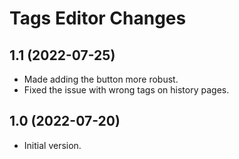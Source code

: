 # Tags Editor Changes

## 1.1 (2022-07-25)

* Made adding the button more robust.
* Fixed the issue with wrong tags on history pages.

## 1.0 (2022-07-20)

* Initial version.
